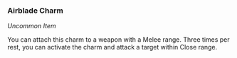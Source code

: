 ### Airblade Charm
_Uncommon Item_

You can attach this charm to a weapon with a Melee range. Three times per rest, you can activate the charm and attack a target within Close range.
